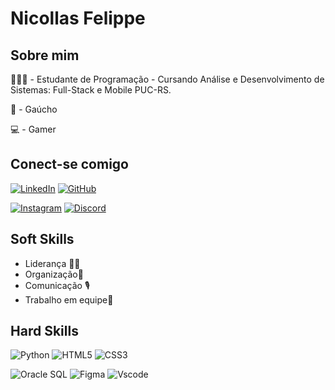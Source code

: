 # Nicollas Felippe

## Sobre mim
👨🏻‍💻 - Estudante de Programação - Cursando Análise e Desenvolvimento de Sistemas: Full-Stack e Mobile PUC-RS.

📍 - Gaúcho

💻 - Gamer

## Conect-se comigo
[![LinkedIn](https://img.shields.io/badge/LinkedIn-0077B5?style=for-the-badge&logo=linkedin&logoColor=white)](https://www.linkedin.com/in/nicollas-santos-456225278/)
[![GitHub](https://img.shields.io/badge/GitHub-100000?style=for-the-badge&logo=github&logoColor=white)](https://github.com/NicollasFelippe)

[![Instagram](https://img.shields.io/badge/-Instagram-%23E4405F?style=for-the-badge&logo=instagram&logoColor=white)](https://www.instagram.com/nicollasfelippe/)
[![Discord](https://img.shields.io/badge/Discord-7289DA?style=for-the-badge&logo=discord&logoColor=white)](https://discord.com/channels/@nico5573/)



## Soft Skills

- Liderança 💪🏻
- Organização📘 
- Comunicação 🎙️ 
- Trabalho em equipe🤝 

## Hard Skills
![Python](https://img.shields.io/badge/python-3670A0?style=for-the-badge&logo=python&logoColor=ffdd54)
![HTML5](https://img.shields.io/badge/HTML5-E34F26?style=for-the-badge&logo=html5&logoColor=white)
![CSS3](https://img.shields.io/badge/CSS3-1572B6?style=for-the-badge&logo=css3&logoColor=white)

![Oracle SQL](https://img.shields.io/badge/Oracle_SQL-F80000?style=for-the-badge&logo=oracle&logoColor=black)
![Figma](https://img.shields.io/badge/Figma-696969?style=for-the-badge&logo=figma&logoColor=figma)
![Vscode](https://img.shields.io/badge/Vscode-007ACC?style=for-the-badge&logo=visual-studio-code&logoColor=white)
